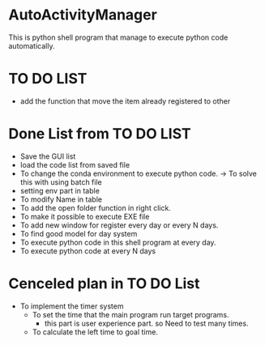 # AutoActivityManager

This is python shell program that manage to execute python code automatically.



# TO DO LIST
+ add the function that  move the item already registered to other 


# Done List from TO DO LIST

+ Save the GUI list 
+ load the code list from saved file
+ To change the conda environment to execute python code. -> To solve this with using batch file
+ setting env part in table
+ To modify Name in table
+ To add the open folder function in right click.
+ To make it possible to execute EXE file 
+ To add new window for register every day or every N days.
+ To find good model for day system
+ To execute python code in this shell program at every day. 
+ To execute python code at every N days


# Cenceled plan in TO DO List

+ To implement the timer system
   - To set the time that the main program run target programs. 
      * this part is user experience part. so Need to test many times.
   - To calculate the left time to goal time.
